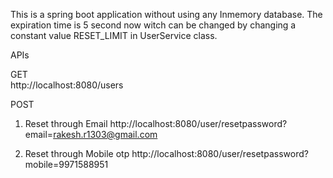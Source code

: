 This is a spring boot application without using any Inmemory database.
The expiration time is 5 second now witch can be changed by changing a constant value RESET_LIMIT  in UserService class.

APIs

GET   
http://localhost:8080/users

POST 
1. Reset through Email
   http://localhost:8080/user/resetpassword?email=rakesh.r1303@gmail.com


2. Reset through Mobile otp
   http://localhost:8080/user/resetpassword?mobile=9971588951

 
